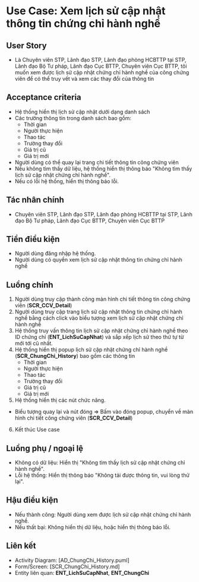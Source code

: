 # Use Case: Xem lịch sử cập nhật thông tin chứng chỉ hành nghề

## User Story
- Là Chuyên viên STP, Lãnh đạo STP, Lãnh đạo phòng HCBTTP tại STP, Lãnh đạo Bộ Tư pháp, Lãnh đạo Cục BTTP, Chuyên viên Cục BTTP, tôi muốn xem được lịch sử cập nhật chứng chỉ hành nghề của công chứng viên để có thể truy vết và xem các thay đổi của thông tin

## Acceptance criteria
- Hệ thống hiển thị lịch sử cập nhật dưới dạng danh sách
- Các trường thông tin trong danh sách bao gồm: 
    - Thời gian
    - Người thực hiện
    - Thao tác
    - Trường thay đổi
    - Giá trị cũ
    - Giá trị mới
- Người dùng có thể quay lại trang chi tiết thông tin công chứng viên
- Nếu không tìm thấy dữ liệu, hệ thống hiển thị thông báo "Không tìm thấy lịch sử cập nhật chứng chỉ hành nghề".
- Nếu có lỗi hệ thống, hiển thị thông báo lỗi.  

## Tác nhân chính
- Chuyên viên STP, Lãnh đạo STP, Lãnh đạo phòng HCBTTP tại STP, Lãnh đạo Bộ Tư pháp, Lãnh đạo Cục BTTP, Chuyên viên Cục BTTP

## Tiền điều kiện
- Người dùng đăng nhập hệ thống.
- Người dùng có quyền xem lịch sử cập nhật thông tin chứng chỉ hành nghề

## Luồng chính
1. Người dùng truy cập thành công màn hình chi tiết thông tin công chứng viên (**SCR_CCV_Detail**)
2. Người dùng truy cập trang lịch sử cập nhật thông tin chứng chỉ hành nghề bằng cách click vào biểu tượng xem lịch sử cập nhật chứng chỉ hành nghề
3. Hệ thống truy vấn thông tin lịch sử cập nhật chứng chỉ hành nghề theo ID chứng chỉ (**ENT_LichSuCapNhat**) và sắp xếp lịch sử theo thứ tự từ mới tới cũ nhất.
4. Hệ thống hiển thị popup lịch sử cập nhật chứng chỉ hành nghề (**SCR_ChungChi_History**) bao gồm các thông tin
    - Thời gian
    - Người thực hiện
    - Thao tác
    - Trường thay đổi
    - Giá trị cũ
    - Giá trị mới
5. Hệ thống hiển thị các nút chức năng.
- Biểu tượng quay lại và nút đóng => Bấm vào đóng popup, chuyển về màn hình chi tiết công chứng viên (**SCR_CCV_Detail**)
6. Kết thúc Use case

## Luồng phụ / ngoại lệ
- Không có dữ liệu: Hiển thị "Không tìm thấy lịch sử cập nhật chứng chỉ hành nghề".
- Lỗi hệ thống: Hiển thị thông báo "Không tải được thông tin, vui lòng thử lại".

## Hậu điều kiện
- Nếu thành công: Người dùng xem được lịch sử cập nhật chứng chỉ hành nghề.
- Nếu thất bại: Không hiển thị dữ liệu, hoặc hiển thị thông báo lỗi.

## Liên kết
- Activity Diagram: [AD_ChungChi_History.puml]
- Form/Screen: [SCR_ChungChi_History.md]
- Entity liên quan: **ENT_LichSuCapNhat**, **ENT_ChungChi**
